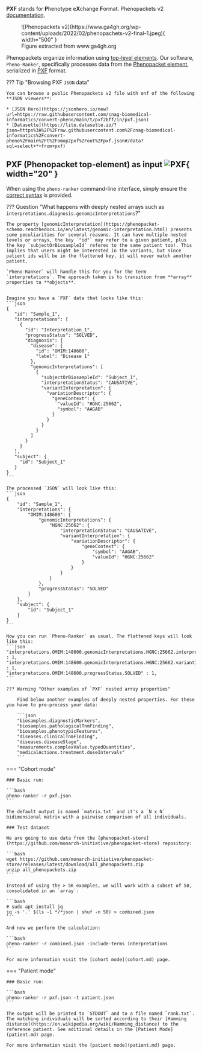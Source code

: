 **PXF** stands for **P**henotype e**X**change **F**ormat. Phenopackets v2 [documentation](https://phenopacket-schema.readthedocs.io/en/latest/basics.html).

<figure markdown>
   ![Phenopackets v2](https://www.ga4gh.org/wp-content/uploads/2022/02/phenopachets-v2-final-1.jpeg){ width="500" }
   <figcaption>Figure extracted from www.ga4gh.org</figcaption>
</figure>

Phenopackets organize information using [top-level elements](https://phenopacket-schema.readthedocs.io/en/latest/toplevel.html). Our software, `Pheno-Ranker`, specifically processes data from the [Phenopacket element](https://phenopacket-schema.readthedocs.io/en/latest/phenopacket.html), serialized in [PXF](http://phenopackets.org/) format.

??? Tip "Browsing PXF `JSON` data"

    You can browse a public Phenopackets v2 file with onf of the following **JSON viewers**:

    * [JSON Hero](https://jsonhero.io/new?url=https://raw.githubusercontent.com/cnag-biomedical-informatics/convert-pheno/main/t/pxf2bff/in/pxf.json)
    * [Datasette](https://lite.datasette.io/?json=https%3A%2F%2Fraw.githubusercontent.com%2Fcnag-biomedical-informatics%2Fconvert-pheno%2Fmain%2Ft%2Fomop2pxf%2Fout%2Fpxf.json#/data?sql=select+*+from+pxf)

## PXF (Phenopacket top-element) as input ![PXF](https://avatars.githubusercontent.com/u/17553567?s=280&v=4){ width="20" }

When using the `pheno-ranker` command-line interface, simply ensure the [correct syntax](https://github.com/cnag-biomedical-informatics/pheno-ranker#synopsis) is provided.

??? Question "What happens with deeply nested arrays such as `interpretations.diagnosis.genomicInterpretations`?"

    The property [genomicInterpretation](https://phenopacket-schema.readthedocs.io/en/latest/genomic-interpretation.html) presents some peculiarities for several reasons. It can have multiple nested levels or arrays, the key `"id"` may refer to a given patient, plus the key `subjectOrBiosampleId` referes to the same patient too!. This implies that users might be interested in the variants, but since patient ids will be in the flattened key, it will never match another patient.

    `Pheno-Ranker` will handle this for you for the term `interpretations`. The approach taken is to transition from **array** properties to **objects**.


    Imagine you have a `PXF` data that looks like this:
    ```json
    {
       "id": "Sample_1",
       "interpretations": [
         {
           "id": "Interpretation_1",
           "progressStatus": "SOLVED",
           "diagnosis": {
             "disease": {
               "id": "OMIM:148600",
               "label": "Disease 1"
             },
             "genomicInterpretations": [
               {
                 "subjectOrBiosampleId": "Subject_1",
                 "interpretationStatus": "CAUSATIVE",
                 "variantInterpretation": {
                   "variationDescriptor": {
                     "geneContext": {
                       "valueId": "HGNC:25662",
                       "symbol": "AAGAB"
                     }
                   }
                 }
               }
             ]
           }
         }
       ],
       "subject": {
         "id": "Subject_1"
       }
    }
    ```
    
    The processed `JSON` will look like this:
    ```json
    {
        "id": "Sample_1",
        "interpretations": {
            "OMIM:148600": {
                "genomicInterpretations": {
                    "HGNC:25662": {
                        "interpretationStatus": "CAUSATIVE",
                        "variantInterpretation": {
                            "variationDescriptor": {
                                "geneContext": {
                                    "symbol": "AAGAB",
                                    "valueId": "HGNC:25662"
                                }
                            }
                        }
                    }
                },
                "progressStatus": "SOLVED"
            }
        },
        "subject": {
            "id": "Subject_1"
        }
    }
    ```

    Now you can run `Pheno-Ranker` as usual. The flattened keys will look like this:
    ```json
    "interpretations.OMIM:148600.genomicInterpretations.HGNC:25662.interpretationStatus.CAUSATIVE" : 1,
    "interpretations.OMIM:148600.genomicInterpretations.HGNC:25662.variantInterpretation.variationDescriptor.geneContext.symbol.AAGAB" : 1,
    "interpretations.OMIM:148600.progressStatus.SOLVED" : 1,
    ```

    ??? Warning "Other examples of `PXF` nested array properties"

        Find below another examples of deeply nested properties. For these you have to pre-process your data:

        ```json
        "biosamples.diagnosticMarkers",
        "biosamples.pathologicalTnmFinding",
        "biosamples.phenotypicFeatures",
        "diseases.clinicalTnmFinding",
        "diseases.diseaseStage",
        "measurements.complexValue.typedQuantities",
        "medicalActions.treatment.doseIntervals"
        ```

=== "Cohort mode"

    ### Basic run:

    ```bash
    pheno-ranker -r pxf.json
    ```

    The default output is named `matrix.txt` and it's a `N x N` bidimensional matrix with a pairwise comparison of all individuals.

    ### Test dataset

    We are going to use data from the [phenopacket-store](https://github.com/monarch-initiative/phenopacket-store) repository:

    ```bash
    wget https://github.com/monarch-initiative/phenopacket-store/releases/latest/download/all_phenopackets.zip
    unzip all_phenopackets.zip
    ```

    Instead of using the > 5K examples, we will work with a subset of 50, consolidated in an `array`:

    ```bash
    # sudo apt install jq 
    jq -s '.' $(ls -1 */*json | shuf -n 50) > combined.json
    ```

    And now we perform the calculation:

    ```bash
    pheno-ranker -r combined.json -include-terms interpretations
    ```

    For more information visit the [cohort mode](cohort.md) page.

=== "Patient mode"

    ### Basic run:

    ```bash
    pheno-ranker -r pxf.json -t patient.json
    ```

    The output will be printed to `STDOUT` and to a file named `rank.txt`. The matching individuals will be sorted according to their [Hamming distance](https://en.wikipedia.org/wiki/Hamming_distance) to the reference patient. See aditional details in the [Patient Mode](patient.md) page.

    For more information visit the [patient mode](patient.md) page.


